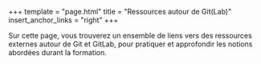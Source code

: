 +++
template = "page.html"
title = "Ressources autour de Git(Lab)"
insert_anchor_links = "right"
+++

Sur cette page, vous trouverez un ensemble de liens vers des ressources externes autour de Git et GitLab, pour pratiquer et approfondir les notions abordées durant la formation. 